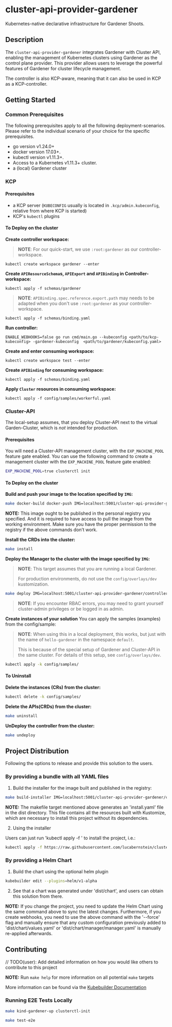 # cluster-api-provider-gardener

Kubernetes-native declarative infrastructure for Gardener Shoots.

## Description
The `cluster-api-provider-gardener` integrates Gardener with Cluster API, enabling the management of Kubernetes clusters
using Gardener as the control plane provider.
This provider allows users to leverage the powerful features of Gardener for cluster lifecycle management.

The controller is also KCP-aware, meaning that it can also be used in KCP as a KCP-controller.

## Getting Started

### Common Prerequisites

The following prerequisites apply to all the following deployment-scenarios.
Please refer to the individual scenario of your choice for the specific prerequisites.

- go version v1.24.0+
- docker version 17.03+.
- kubectl version v1.11.3+.
- Access to a Kubernetes v1.11.3+ cluster.
- a (local) Gardener cluster

### KCP

#### Prerequisites

- a KCP server (`KUBECONFIG` usually is located in `.kcp/admin.kubeconfig`, relative from where KCP is started)
- KCP's `kubectl` plugins

#### To Deploy on the cluster

**Create controller workspace:**
> **NOTE**: For our quick-start, we use `:root:gardener` as our controller-workspace.
```shell
kubectl create workspace gardener --enter
```

**Create `APIResourceSchema`s, `APIExport` and `APIBinding` in Controller-workspace:**
```shell
kubectl apply -f schemas/gardener
```

> **NOTE**: `APIBinding.spec.reference.export.path` may needs to be adapted when you don't use `:root:gardener` as your controller-workspace.
```shell
kubectl apply -f schemas/binding.yaml
```

**Run controller:**
```shell
ENABLE_WEBHOOKS=false go run cmd/main.go --kubeconfig <path/to/kcp-kubeconfig> -gardener-kubeconfig  <path/to/gardener/kubeconfig.yaml>
```

**Create and enter consuming workspace:**
```shell
kubectl create workspace test --enter
```

**Create `APIBinding` for consuming workspace:**
```shell
kubectl apply -f schemas/binding.yaml
```

**Apply `Cluster` resources in consuming workspace:**
```shell
kubectl apply -f config/samples/workerful.yaml
```

### Cluster-API

The local-setup assumes, that you deploy Cluster-API next to the virtual Garden-Cluster, which is _not_ intended for production.

#### Prerequisites

You will need a Cluster-API management cluster, with the `EXP_MACHINE_POOL` feature gate enabled.
You can use the following command to create a management cluster with the `EXP_MACHINE_POOL` feature gate enabled:

```sh
EXP_MACHINE_POOL=true clusterctl init
```

#### To Deploy on the cluster

**Build and push your image to the location specified by `IMG`:**

```sh
make docker-build docker-push IMG=localhost:5001/cluster-api-provider-gardener/controller:latest
```

**NOTE:** This image ought to be published in the personal registry you specified.
And it is required to have access to pull the image from the working environment.
Make sure you have the proper permission to the registry if the above commands don’t work.

**Install the CRDs into the cluster:**

```sh
make install
```

**Deploy the Manager to the cluster with the image specified by `IMG`:**

> **NOTE**: This target assumes that you are running a local Gardener.
>
> For production environments, do not use the `config/overlays/dev` kustomization.

```sh
make deploy IMG=localhost:5001/cluster-api-provider-gardener/controller:latest GARDENER_KUBECONFIG=<path/to/gardener/kubeconfig.yaml>
```

> **NOTE**: If you encounter RBAC errors, you may need to grant yourself cluster-admin
privileges or be logged in as admin.

**Create instances of your solution**
You can apply the samples (examples) from the config/sample:

> **NOTE**: When using this in a local deployment, this works, but just with the name of `hello-gardener` in the namespace `default`.
>
> This is because of the special setup of Gardener and Cluster-API in the same cluster.
> For details of this setup, see `config/overlays/dev`.

```sh
kubectl apply -k config/samples/
```

#### To Uninstall

**Delete the instances (CRs) from the cluster:**

```sh
kubectl delete -k config/samples/
```

**Delete the APIs(CRDs) from the cluster:**

```sh
make uninstall
```

**UnDeploy the controller from the cluster:**

```sh
make undeploy
```

## Project Distribution

Following the options to release and provide this solution to the users.

### By providing a bundle with all YAML files

1. Build the installer for the image built and published in the registry:

```sh
make build-installer IMG=localhost:5001/cluster-api-provider-gardener/controller:latest
```

**NOTE:** The makefile target mentioned above generates an 'install.yaml'
file in the dist directory. This file contains all the resources built
with Kustomize, which are necessary to install this project without its
dependencies.

2. Using the installer

Users can just run 'kubectl apply -f <URL for YAML BUNDLE>' to install
the project, i.e.:

```sh
kubectl apply -f https://raw.githubusercontent.com/lucabernstein/cluster-api-provider-gardener/main/dist/install.yaml
```

### By providing a Helm Chart

1. Build the chart using the optional helm plugin

```sh
kubebuilder edit --plugins=helm/v1-alpha
```

2. See that a chart was generated under 'dist/chart', and users
   can obtain this solution from there.

**NOTE:** If you change the project, you need to update the Helm Chart
using the same command above to sync the latest changes. Furthermore,
if you create webhooks, you need to use the above command with
the '--force' flag and manually ensure that any custom configuration
previously added to 'dist/chart/values.yaml' or 'dist/chart/manager/manager.yaml'
is manually re-applied afterwards.

## Contributing
// TODO(user): Add detailed information on how you would like others to contribute to this project

**NOTE:** Run `make help` for more information on all potential `make` targets

More information can be found via the [Kubebuilder Documentation](https://book.kubebuilder.io/introduction.html)

### Running E2E Tests Locally

```bash
make kind-gardener-up clusterctl-init

make test-e2e
```
